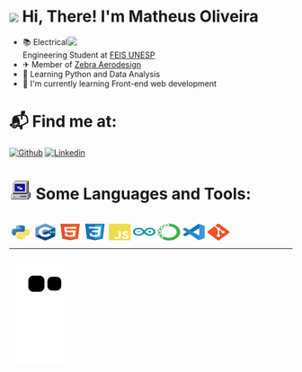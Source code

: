 # <img src="https://github.com/TheDudeThatCode/TheDudeThatCode/blob/master/Assets/Hi.gif" width="29px"> Hi, There! I'm Matheus Oliveira

<!-- <img align='right' src='https://octodex.github.com/images/topguntocat.png' width='400'>  -->
<!-- <img align='right' src='https://octodex.github.com/images/Fintechtocat.png' width='400'> -->
<img align='right' src='https://octodex.github.com/images/jetpacktocat.png' width='400'>
<!-- <img align='right' src='https://octodex.github.com/images/pythocat.png' width='400'> -->


* 📚 Electrical Engineering Student at [FEIS UNESP](https://www.feis.unesp.br/#!/dee)
* ✈ Member of [Zebra Aerodesign](https://www.instagram.com/equipe_zebra/)
* 🐍 Learning Python and Data Analysis
* 🌱 I'm currently learning Front-end web development

# 📬 Find me at:
 
  [![Github](https://img.shields.io/badge/-Github-000?style=flat&logo=Github&logoColor=white)](https://github.com/oliveiralx)
  [![Linkedin](https://img.shields.io/badge/-LinkedIn-%230077B5?style=for-the-badge&logo=linkedin&logoColor=white)](https://www.linkedin.com/in/matheus-de-oliveira-alexandre-3ba158233/)
  
# <img src="https://github.com/TheDudeThatCode/TheDudeThatCode/blob/master/Assets/PC.gif" width="40px"> Some Languages and Tools:
  <div style="display: inline_block"><br>

  <img align="center" alt="Oli-Python" height="30" width="40" src="https://raw.githubusercontent.com/devicons/devicon/master/icons/python/python-original.svg">
   <img align="center" alt="Oli-JS" height="30" width="40" src="https://raw.githubusercontent.com/devicons/devicon/master/icons/cplusplus/cplusplus-original.svg">
  <img align="center" alt="Oli-HTML" height="30" width="40" src="https://raw.githubusercontent.com/devicons/devicon/master/icons/html5/html5-original.svg">
  <img align="center" alt="Oli-CSS" height="30" width="40" src="https://raw.githubusercontent.com/devicons/devicon/master/icons/css3/css3-original.svg">
  <img align="center" alt="Oli-JS" height="30" width="40" src="https://raw.githubusercontent.com/devicons/devicon/master/icons/javascript/javascript-plain.svg">
 
  <img align="center" alt="Oli-Ar" height="30" width="40" src="https://raw.githubusercontent.com/devicons/devicon/master/icons/arduino/arduino-original.svg">
  <img align="center" alt="Oli-An" height="30" width="40" src="https://raw.githubusercontent.com/devicons/devicon/master/icons/anaconda/anaconda-original.svg">
  <img align="center" alt="Oli-JS" height="30" width="40" src="https://raw.githubusercontent.com/devicons/devicon/master/icons/vscode/vscode-original.svg">
  <img align="center" alt="Oli-JS" height="30" width="40" src="https://raw.githubusercontent.com/devicons/devicon/master/icons/git/git-original.svg">
</div>


<!--
# 📊 Some Stats

<div align="center">
  <a href="https://github.com/oliveiralx">
  <img width="45%" src="https://github-readme-stats.vercel.app/api?username=oliveiralx&show_icons=true&theme=tokyonight&include_all_commits=true&count_private=true"/>
  <img width="38%" src="https://github-readme-stats.vercel.app/api/top-langs/?username=oliveiralx&layout=compact&langs_count=7&theme=tokyonight"/>
</div>
-->
  
  ----

  <!--SNAKE GAME-->
  ![snake gif](https://github.com/oliveiralx/oliveiralx/blob/output/github-contribution-grid-snake.svg)
